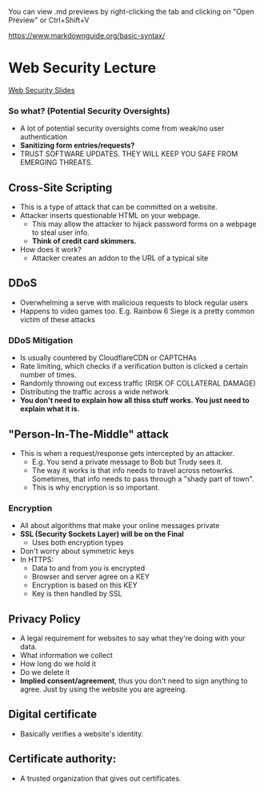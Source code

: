 You can view .md previews by right-clicking the tab and clicking on "Open Preview" or Ctrl+Shift+V

https://www.markdownguide.org/basic-syntax/
# Web Security Lecture
[Web Security Slides](https://drive.google.com/file/d/1hDl4h6nMnARgDQ3vgwYSxIRKLx3x3bRr/view)
### So what? (Potential Security Oversights)
* A lot of potential security oversights come from weak/no user authentication
* **Sanitizing form entries/requests?**
* TRUST SOFTWARE UPDATES. THEY WILL KEEP YOU SAFE FROM EMERGING THREATS.
## Cross-Site Scripting
* This is a type of attack that can be committed on a website.
* Attacker inserts questionable HTML on your webpage.
  * This may allow the attacker to hijack password forms on a webpage to steal user info.
  * **Think of credit card skimmers.**
* How does it work?
  * Attacker creates an addon to the URL of a typical site

## DDoS
* Overwhelming a serve with malicious requests to block regular users
* Happens to video games too. E.g. Rainbow 6 Siege is a pretty common victim of these attacks
### DDoS Mitigation

* Is usually countered by CloudflareCDN or CAPTCHAs
* Rate limiting, which checks if a verification button is clicked a certain number of times.
* Randomly throwing out excess traffic (RISK OF COLLATERAL DAMAGE)
* Distributing the traffic across a wide network
* **You don't need to explain how all thiss stuff works. You just need to explain what it is.**

## "Person-In-The-Middle" attack
* This is when a request/response gets intercepted by an attacker.
  * E.g. You send a private message to Bob but Trudy sees it.
  * The way it works is that info needs to travel across netowrks.
  Sometimes, that info needs to pass through a "shady part of town".
  * This is why encryption is so important.
### Encryption
* All about algorithms that make your online messages private
* **SSL (Security Sockets Layer) will be on the Final**
  * Uses both encryption types
* Don't worry about symmetric keys
* In HTTPS:
  * Data to and from you is encrypted
  * Browser and server agree on a KEY
  * Encryption is based on this KEY
  * Key is then handled by SSL

## Privacy Policy
* A legal requirement for websites to say what they're doing with your data.
* What information we collect
* How long do we hold it
* Do we delete it
* **Implied consent/agreement**, thus you don't need to sign anything to agree. Just by using the website you are agreeing.

## Digital certificate
* Basically verifies a website's identity.
## Certificate authority:
* A trusted organization that gives out certificates.